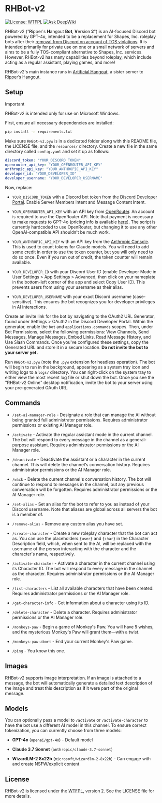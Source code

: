 # RHBot-v2
 [![License: WTFPL](https://img.shields.io/badge/License-WTFPL-brightgreen.svg)](http://www.wtfpl.net/about/) [![Ask DeepWiki](https://deepwiki.com/badge.svg)](https://deepwiki.com/Nekosis/RHBot-v2)

RHBot-v2 ("**R**ipper's **H**angout **Bot**, **V**ersion **2**") is an AI-focused Discord bot powered by GPT-4o, intended to be a replacement for Shapes, Inc. roleplay bots after their [removal from Discord on account of TOS violations](https://x.com/panley01/status/1918139269652107525). It is intended primarily for private use on one or a small network of servers and aims to be a fully TOS-compliant alternative to Shapes, Inc. services. However, RHBot-v2 has many capabilities beyond roleplay, which include acting as a regular assistant, playing games, and more!

RHBot-v2's main instance runs in [Artificial Hangout](https://discord.gg/TWpw5ZFGjW), a sister server to [Ripper’s Hangout](https://discord.gg/463CsXBDaC).

## Setup

> [!IMPORTANT]
> RHBot-v2 is intended only for use on Microsoft Windows.

First, ensure all necessary dependencies are installed:

```bash
pip install -r requirements.txt
```

Make sure `RHBot-v2.pyw` is in a dedicated folder along with this README file, the LICENSE file, and the `resources/` directory. Create a new file in the same directory called `config.yaml` and set it up as follows:

```yaml
discord_token: "YOUR_DISCORD_TOKEN"
openrouter_api_key: "YOUR_OPENROUTER_API_KEY"
anthropic_api_key: "YOUR_ANTHROPIC_API_KEY"
developer_id: "YOUR_DEVELOPER_ID"
developer_username: "YOUR_DEVELOPER_USERNAME"
```

Now, replace:

- `YOUR_DISCORD_TOKEN` with a Discord bot token from the [Discord Developer Portal](https://discord.com/developers/applications). Enable Server Members Intent and Message Content Intent.

- `YOUR_OPENROUTER_API_KEY` with an API key from [OpenRouter](https://openrouter.ai/). An account is required to use the OpenRouter API. Note that payment is necessary to make requests to GPT-4o (pricing info is available [here](https://openrouter.ai/openai/gpt-4o)). The script is currently hardcoded to use OpenRouter, but changing it to use any other OpenAI-compatible API shouldn't be much work.

- `YOUR_ANTHROPIC_API_KEY` with an API key from the [Anthropic Console](https://console.anthropic.com/settings/keys). This is used to count tokens for Claude models. You will need to add some credit in order to use the token counter, but you will only need to do so once. Even if you run out of credit, the token counter will remain available.

- `YOUR_DEVELOPER_ID` with your Discord User ID (enable Developer Mode in User Settings > App Settings > Advanced, then click on your nameplate in the bottom-left corner of the app and select Copy User ID). This prevents users from using your username as their alias.

- `YOUR_DEVELOPER_USERNAME` with your exact Discord username (case-sensitive). This ensures the bot recognizes you for developer privileges in AI interactions.

Create an invite link for the bot by navigating to the OAuth2 URL Generator, found under Settings > OAuth2 in the Discord Developer Portal. Within the generator, enable the `bot` and `applications.commands` scopes. Then, under Bot Permissions, select the following permissions: View Channels, Send Messages, Manage Messages, Embed Links, Read Message History, and Use Slash Commands. Once you've configured these settings, copy the Generated URL and store it in a secure location. **Do not invite the bot to your server yet.**

Run `RHBot-v2.pyw` (note the `.pyw` extension for headless operation). The bot will begin to run in the background, appearing as a system tray icon and writing logs to a `logs/` directory. You can right-click on the system tray to either view the most recent log file or shut down the bot. Once you see the "RHBot-v2 Online" desktop notification, invite the bot to your server using your pre-generated OAuth URL.

## Commands

- `/set-ai-manager-role` - Designate a role that can manage the AI without being granted full administrator permissions. Requires administrator permissions or existing AI Manager role.

- `/activate` - Activate the regular assistant mode in the current channel. The bot will respond to every message in the channel as a general-purpose assistant. Requires administrator permissions or the AI Manager role.

- `/deactivate` - Deactivate the assistant or a character in the current channel. This will delete the channel's conversation history. Requires administrator permissions or the AI Manager role.

- `/wack` - Delete the current channel's conversation history. The bot will continue to respond to messages in the channel, but any previous conversation will be forgotten. Requires administrator permissions or the AI Manager role.

- `/set-alias` - Set an alias for the bot to refer to you as instead of your Discord username. Note that aliases are global across all servers the bot is a member of.

- `/remove-alias` - Remove any custom alias you have set.

- `/create-character` - Create a new roleplay character that the bot can act as. You can use the placeholders `{user}` and `{char}` in the Character Description field, which, when sent to the AI, will be replaced with the username of the person interacting with the character and the character's name, respectively.

- `/activate-character` - Activate a character in the current channel using its Character ID. The bot will respond to every message in the channel as the character. Requires administrator permissions or the AI Manager role.

- `/list-characters` - List all available characters that have been created. Requires administrator permissions or the AI Manager role.

- `/get-character-info` - Get information about a character using its ID.

- `/delete-character` - Delete a character. Requires administrator permissions or the AI Manager role.

- `/monkeys-paw` - Begin a game of Monkey's Paw. You will have 5 wishes, and the mysterious Monkey's Paw will grant them—with a twist.

- `/monkeys-paw-abort` - End your current Monkey's Paw game.

- `/ping` - You know this one.

## Images

RHBot-v2 supports image interpretation. If an image is attached to a message, the bot will automatically generate a detailed text description of the image and treat this description as if it were part of the original message.

## Models

You can optionally pass a model to `/activate` or `/activate-character` to have the bot use a different AI model in this channel. To ensure correct tokenization, you can currently choose from three models:

- **GPT-4o** (`openai/gpt-4o`) - Default model

- **Claude 3.7 Sonnet** (`anthropic/claude-3.7-sonnet`)

- **WizardLM-2 8x22b** (`microsoft/wizardlm-2-8x22b`) - Can engage with and create NSFW/explicit content

## License

RHBot-v2 is licensed under the [WTFPL](https://www.wtfpl.net/about/), version 2. See the LICENSE file for more details.
